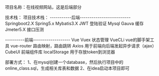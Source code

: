 项目名称：在线视频网站，这是后端部分

技术栈：
项⽬技术栈：
-----------后端--------------------------
Springboot2.X
Spring5.x
Mybatis3.X
JWT      登陆验证
Mysql
Gauva    缓存
Jmeter5.X    接口压测


----------前端-------------------
Vue
Vuex       状态管理
VueCLi      vue的脚手架工具
vue-router   路由映射，路由跳转
Axios        用于前端向后端发起异步请求（ajax）
CubeUI       前端组件库
localStorage     用于存放token到浏览器

部署方式：
1、在mysql创建一个database，然后执行项目中的online_class.sql，生成相关库表和数据
2、在idea启动本项目即可


